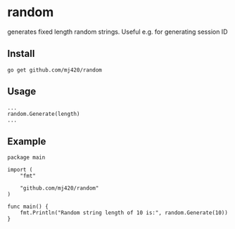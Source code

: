 # random
generates fixed length random strings. Useful e.g. for generating session ID

## Install
```shell
go get github.com/mj420/random
```

## Usage
```golang
...
random.Generate(length)
...
```

## Example
```golang
package main

import (
	"fmt"

	"github.com/mj420/random"
)

func main() {
	fmt.Println("Random string length of 10 is:", random.Generate(10))
}
```
